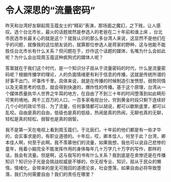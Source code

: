 # 令人深思的“流量密码”

昨天和台湾好友聊起周玉蔻女士的“精彩”表演，那场面之魔幻，之下贱，让人感叹。选个台北市长，最火的话题居然是参选人的老爸在二十年前和谁上床 ，台北市民选市长最关心的就是这个？就我认识的那么多台湾人来说，这显然不是他们在乎的问题，就像我的这位朋友说的，就算那位参选人是蒋家的野种，这与他能不能胜任台北市长有什么关系？但问题在于，炒作这个话题的媒体，名嘴为什么会如此呢？为什么会出现周玉蔻这种疯狗式的媒体人呢？

答案就在于我们这个时代，是一个知识分子屈从于流量密码的时代，什么是流量密码呢？根据传播学的理论，人的负面情绪更有利于信息的传播，这就是传统所谓的好事不出门，坏事传千里。具体来说，就是在传播的时候制造引发愤怒，弱势同情以及无需思考的信息，就会得到快速的，爆炸性的传播。基于这个原理，台湾从一个媒体质量执华人世界之牛耳的地方，在自由了不到三十年的时间堕落到如此畸形可笑的境地。两千三百万的人口，一百多家电视台分，穷到黄金时段只剩下连续好几个小时的政论节目、为了流量，任何事情都可以胡说，都可以歇斯底里，都可以乱咬。自由是真的自由，低级也是真的低级，热闹是真的热闹，无聊也真的无聊，轻松是真的轻松，弱智也是真的弱智。

我不是第一天在电视上看到周玉蔻们，于北辰们，十年前的他们都是有一些才华的，会实事求是的，有职业道德的。十年后，哎，卿本佳人，何至于此？台湾，卿本佳人啊，何至于此啊。我不羡慕他们的流量，如果我想，我也可以说自己悲惨的童年，拖着小脑完全不能发挥作用的身体每年几十万字几十万字的写作，那样的话，我会有流量。但是啊，这与我写的书有什么关系？我到底是在卖惨还是在传播知识？知识分子光是会挑战权威是不够的，你无视专业、知识，屈从于民众的懒惰，情绪化，会带来的是无可挽回的道德沦丧，社会堕落，如果自由必将导致堕落，我们为何需要自由？我们的责任在哪里？

